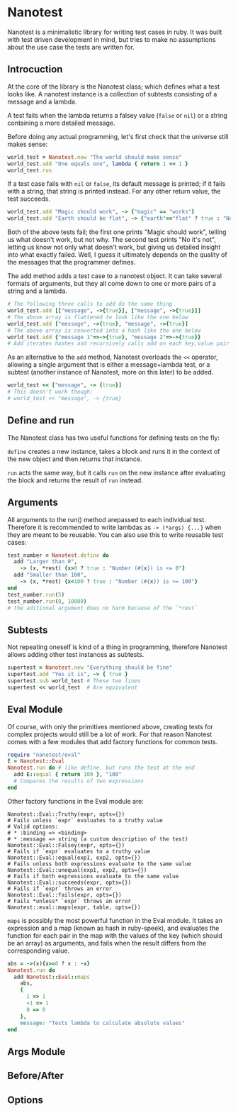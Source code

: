 Nanotest
============
Nanotest is a minimalistic library for writing test cases in ruby. It was built with test driven development in mind, but tries to make no assumptions about the use case the tests are written for.

Introcuction
------------
At the core of the library is the Nanotest class; which defines what a test looks like. A nanotest instance is a collection of subtests consisting of a message and a lambda.

A test fails when the lambda returns a falsey value (`false` or `nil`) or a string containing a more detailed message.

Before doing any actual programming, let's first check that the universe still makes sense:

```ruby
world_test = Nanotest.new "The world should make sense"
world_test.add "One equals one", lambda { return 1 == 1 }
world_test.run
```

If a test case fails with `nil` or `false`, its default message is printed; if it fails with a string, that string is printed instead. For any other return value, the test succeeds.

```ruby
world_test.add "Magic should work", -> {"magic" == "works"}
world_test.add "Earth should be flat", -> {"earth"=="flat" ? true : "No it's not"}
```
Both of the above tests fail; the first one prints "Magic should work", telling us what doesn't work, but not why. The second test prints "No it's not", letting us know not only what doesn't work, but giving us detailed insight into what exactly failed. Well, I guess it ultimately depends on the quality of the messages that the programmer defines.

The add method adds a test case to a nanotest object. It can take several formats of arguments, but they all come down to one or more pairs of a string and a lambda.

```ruby
# The following three calls to add do the same thing
world_test.add [["message", ->{true}], ["message", ->{true}]]
# The above array is flattened to look like the one below
world_test.add ["message", ->{true}, "message", ->{true}]
# The above array is converted into a hash like the one below
world_test.add {"message 1"=>->{true}, "message 2"=>->{true}}
# Add iterates hashes and recursively calls add on each key,value pair
```

As an alternative to the `add` method, Nanotest overloads the `<<` operator, allowing a single argument that is either a message+lambda test, or a subtest (another instance of Nanotest, more on this later) to be added.

```ruby
world_test << ["message", -> {true}]
# This doesn't work though:
# world_test << "message", -> {true}
```

Define and run
------------
The Nanotest class has two useful functions for defining tests on the fly:

`define` creates a new instance, takes a block and runs it in the context of the new object and then returns that instance.

`run` acts the same way, but it calls `run` on the new instance after evaluating the block and returns the result of `run` instead.

Arguments
------------
All arguments to the run() method arepassed to each individual test. Therefore it is recommended to write lambdas as `-> (*args) {...}` when they are meant to be reusable. You can also use this to write reusable test cases:

```ruby
test_number = Nanotest.define do
  add "Larger than 0",
    -> (x, *rest) {x>0 ? true : "Number (#{x}) is <= 0"}
  add "Smaller than 100",
    -> (x, *rest) {x<100 ? true : "Number (#{x}) is >= 100"}
end
test_number.run(5)
test_number.run(8, 10000)
# the aditional argument does no harm because of the `*rest`
```

Subtests
------------

Not repeating oneself is kind of a thing in programming, therefore Nanotest allows adding other test instances as subtests.

```ruby
supertest = Nanotest.new "Everything should be fine"
supertest.add "Yes it is", -> { true }
supertest.sub world_test # These two lines
supertest << world_test  # Are equivalent
```

Eval Module
------------
Of course, with only the primitives mentioned above, creating tests for complex projects would still be a lot of work. For that reason Nanotest comes with a few modules that add factory functions for common tests.

```ruby
require "nanotest/eval"
E = Nanotest::Eval
Nanotest.run do # like define, but runs the test at the end
  add E::equal { return 100 }, "100"
  # Compares the results of two expressions
end
```

Other factory functions in the Eval module are:

```
Nanotest::Eval::Truthy(expr, opts={})
# Fails unless `expr` evaluates to a truthy value
# Valid options:
# * :binding => <binding>
# * :message => string (a custom description of the test)
Nanotest::Eval::Falsey(expr, opts={})
# Fails if `expr` evaluates to a truthy value
Nanotest::Eval::equal(exp1, exp2, opts={})
# Fails unless both expressions evaluate to the same value
Nanotest::Eval::unequal(exp1, exp2, opts={})
# Fails if both expressions evaluate to the same value
Nanotest::Eval::succeeds(expr, opts={})
# Fails if `expr` throws an error
Nanotest::Eval::fails(expr, opts={})
# Fails *unless* `expr` throws an error
Nanotest::eval::maps(expr, table, opts={})
```

`maps` is possibly the most powerful function in the Eval module. It takes an expression and a map (known as hash in ruby-speek), and evaluates the function for each pair in the map with the values of the key (which should be an array) as arguments, and fails when the result differs from the corresponding value.

```ruby
abs = ->(x){x>=0 ? x : -x}
Nanotest.run do
  add Nanotest::Eval::maps
    abs,
    {
      1 => 1
      -1 => 1
      0 => 0
    },
    message: "Tests lambda to calculate absolute values"
end
```

Args Module
------------

Before/After
------------

Options
------------
